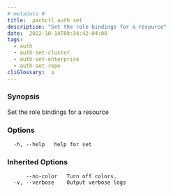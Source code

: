 ```yaml
---
# metadata # 
title:  pachctl auth set
description: "Set the role bindings for a resource"
date:  2022-10-14T09:34:42-04:00
tags:
  - auth
  - auth-set-cluster
  - auth-set-enterprise
  - auth-set-repo
cliGlossary:  a
---
```


### Synopsis

Set the role bindings for a resource

### Options

```
  -h, --help   help for set
```

### Inherited Options

```
      --no-color   Turn off colors.
  -v, --verbose    Output verbose logs
```

